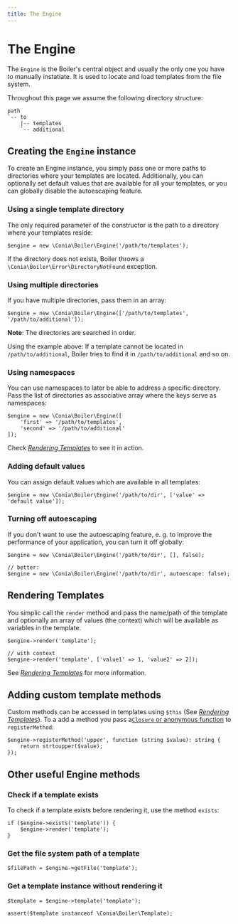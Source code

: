 ```yaml
---
title: The Engine
---
```

The Engine
==========

The `Engine` is the Boiler's central object and usually the only one you have to 
manually instatiate. It is used to locate and load templates from the file system.

Throughout this page we assume the following directory structure:

```text
path
`-- to
    |-- templates
    `-- additional
```

## Creating the `Engine` instance

To create an Engine instance, you simply pass one or more paths to directories 
where your templates are located. Additionally, you can optionally set default values
that are available for all your templates, or you can globally disable the autoescaping
feature.

### Using a single template directory

The only required parameter of the constructor is the path to a directory where your templates reside:

    $engine = new \Conia\Boiler\Engine('/path/to/templates');

If the directory does not exists, Boiler throws a `\Conia\Boiler\Error\DirectoryNotFound`
exception.

### Using multiple directories

If you have multiple directories, pass them in an array:

    $engine = new \Conia\Boiler\Engine(['/path/to/templates', '/path/to/additional']);

**Note**: The directories are searched in order. 

Using the example above: If a template cannot be located 
in `/path/to/additional`, Boiler tries to find it in `/path/to/additional` and so on. 

### Using namespaces

You can use namespaces to later be able to address a specific directory. Pass the list of
directories as associative array where the keys serve as namespaces:

    $engine = new \Conia\Boiler\Engine([
        'first' => '/path/to/templates', 
        'second' => '/path/to/additional'
    ]);

Check [*Rendering Templates*](rendering.md) to see it in action.

### Adding default values

You can assign default values which are available in all templates:

    $engine = new \Conia\Boiler\Engine('/path/to/dir', ['value' => 'default value']);

### Turning off autoescaping

If you don't want to use the autoescaping feature, e. g. to improve the performance of your application,
you can turn it off globally:

    $engine = new \Conia\Boiler\Engine('/path/to/dir', [], false);
    
    // better:
    $engine = new \Conia\Boiler\Engine('/path/to/dir', autoescape: false);

## Rendering Templates

You simplic call the `render` method and pass the name/path of the template and optionally
an array of values (the context) which will be available as variables in the template.

    $engine->render('template');

    // with context
    $engine->render('template', ['value1' => 1, 'value2' => 2]);

See [*Rendering Templates*](rendering.md) for more information.

## Adding custom template methods

Custom methods can be accessed in templates using `$this` (See [*Rendering Templates*](rendering.md)).
To a add a method you pass a[`Closure` or anonymous function](https://www.php.net/manual/en/functions.anonymous.php) to `registerMethod`:

    $engine->registerMethod('upper', function (string $value): string {
        return strtoupper($value);
    });

## Other useful Engine methods

### Check if a template exists

To check if a template exists before rendering it, use the method `exists`:

    if ($engine->exists('template')) {
        $engine->render('template');
    }


### Get the file system path of a template

    $filePath = $engine->getFile('template');


### Get a template instance without rendering it

    $template = $engine->template('template');

    assert($template instanceof \Conia\Boiler\Template);
